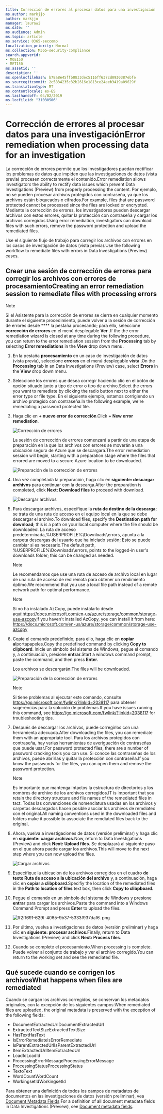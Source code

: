 ```yaml
---
title: Corrección de errores al procesar datos para una investigación
ms.author: markjjo
author: markjjo
manager: laurawi
ms.date: ''
ms.audience: Admin
ms.topic: article
ms.service: O365-seccomp
localization_priority: Normal
ms.collection: M365-security-compliance
search.appverid:
- MOE150
- MET150
ms.assetid: ''
description: ''
ms.openlocfilehash: b78a8e45ffb0833dec5116ff637cd0930387ebfe
ms.sourcegitcommit: 2c5834235c32b2616e1813ce24eeb3419a09629f
ms.translationtype: MT
ms.contentlocale: es-ES
ms.lasthandoff: 04/02/2019
ms.locfileid: "31030506"
---
```

# <a name="error-remediation-when-processing-data-for-an-investigation"></a><span data-ttu-id="2669c-102">Corrección de errores al procesar datos para una investigación</span><span class="sxs-lookup"><span data-stu-id="2669c-102">Error remediation when processing data for an investigation</span></span>

<span data-ttu-id="2669c-103">La corrección de errores permite que los investigadores puedan rectificar los problemas de datos que impiden que las investigaciones de datos (vista previa) procesen correctamente el contenido.</span><span class="sxs-lookup"><span data-stu-id="2669c-103">Error remediation allows investigators the ability to rectify data issues which prevent Data Investigations (Preview) from properly processing the content.</span></span> <span data-ttu-id="2669c-104">Por ejemplo, no se pueden procesar archivos protegidos con contraseña, ya que los archivos están bloqueados o cifrados.</span><span class="sxs-lookup"><span data-stu-id="2669c-104">For example, files that are password protected cannot be processed since the files are locked or encrypted.</span></span> <span data-ttu-id="2669c-105">Mediante la corrección de errores, los investigadores pueden descargar archivos con estos errores, quitar la protección con contraseña y cargar los archivos corregidos.</span><span class="sxs-lookup"><span data-stu-id="2669c-105">Using error remediation, investigators can download files with such errors, remove the password protection and upload the remediated files.</span></span>

<span data-ttu-id="2669c-106">Use el siguiente flujo de trabajo para corregir los archivos con errores en los casos de investigación de datos (vista previa).</span><span class="sxs-lookup"><span data-stu-id="2669c-106">Use the following workflow to remediate files with errors in Data Investigations (Preview) cases.</span></span>

## <a name="creating-an-error-remediation-session-to-remediate-files-with-processing-errors"></a><span data-ttu-id="2669c-107">Crear una sesión de corrección de errores para corregir los archivos con errores de procesamiento</span><span class="sxs-lookup"><span data-stu-id="2669c-107">Creating an error remediation session to remediate files with processing errors</span></span>

>[!NOTE]
><span data-ttu-id="2669c-108">Si el Asistente para la corrección de errores se cierra en cualquier momento durante el siguiente procedimiento, puede volver a la sesión de corrección de errores desde \*\*\*\* la pestaña procesando; para ello, seleccione **corrección de errores** en el menú desplegable **Ver** .</span><span class="sxs-lookup"><span data-stu-id="2669c-108">If the the error remediation wizard is closed at any time during the following procedure, you can return to the error remediation session from the **Processing** tab by selecting **Error remediations** in the **View** drop down menu.</span></span>

1. <span data-ttu-id="2669c-109">En la pestaña **procesamiento** en un caso de investigación de datos (vista previa), seleccione **errores** en el menú desplegable **vista** .</span><span class="sxs-lookup"><span data-stu-id="2669c-109">On the **Processing** tab in an Data Investigations (Preview) case, select **Errors** in the **View** drop down menu.</span></span>

2. <span data-ttu-id="2669c-110">Seleccione los errores que desea corregir haciendo clic en el botón de opción situado junto a tipo de error o tipo de archivo.</span><span class="sxs-lookup"><span data-stu-id="2669c-110">Select the errors you want to remediate by clicking the radio button next to either the error type or file type.</span></span>  <span data-ttu-id="2669c-111">En el siguiente ejemplo, estamos corrigiendo un archivo protegido con contraseña.</span><span class="sxs-lookup"><span data-stu-id="2669c-111">In the following example, we're remediating a password protected file.</span></span>

3. <span data-ttu-id="2669c-112">Haga clic en **+ nuevo error de corrección**.</span><span class="sxs-lookup"><span data-stu-id="2669c-112">Click **+ New error remediation**.</span></span>

    ![Corrección de errores](../media/8c2faf1a-834b-44fc-b418-6a18aed8b81a.png)

    <span data-ttu-id="2669c-114">La sesión de corrección de errores comenzará a partir de una etapa de preparación en la que los archivos con errores se moverán a una ubicación segura de Azure que se descargará.</span><span class="sxs-lookup"><span data-stu-id="2669c-114">The error remediation session will begin, starting with a preparation stage where the files that errored are moved to a secure Azure location to be downloaded.</span></span>

    ![Preparación de la corrección de errores](../media/390572ec-7012-47c4-a6b6-4cbb5649e8a8.png)

4. <span data-ttu-id="2669c-116">Una vez completada la preparación, haga clic en **siguiente: descargar archivos** para continuar con la descarga.</span><span class="sxs-lookup"><span data-stu-id="2669c-116">After the preparation is completed, click **Next: Download files** to proceed with download.</span></span>

    ![Descargar archivos](../media/6ac04b09-8e13-414a-9e24-7c75ba586363.png)

5. <span data-ttu-id="2669c-118">Para descargar archivos, especifique la **ruta de destino de la descarga**; se trata de una ruta de acceso en el equipo local en la que se debe descargar el archivo.</span><span class="sxs-lookup"><span data-stu-id="2669c-118">To download files, specify the **Destination path for download**; this is a path on your local computer where the file should be downloaded.</span></span>  <span data-ttu-id="2669c-119">La ruta de acceso predeterminada,%USERPROFILE%\Downloads\errors, apunta a la carpeta descargas del usuario que ha iniciado sesión; Esto se puede cambiar si es necesario.</span><span class="sxs-lookup"><span data-stu-id="2669c-119">The default path, %USERPROFILE%\Downloads\errors, points to the logged-in user's downloads folder; this can be changed as needed.</span></span>

    >[!NOTE]
    ><span data-ttu-id="2669c-120">Le recomendamos que use una ruta de acceso de archivo local en lugar de una ruta de acceso de red remota para obtener un rendimiento óptimo.</span><span class="sxs-lookup"><span data-stu-id="2669c-120">We recommend that you use a local file path instead of a remote network path for optimal performance.</span></span>

    > [!NOTE]
    > <span data-ttu-id="2669c-121">Si no ha instalado AzCopy, puede instalarlo desde aquí:https://docs.microsoft.com/en-us/azure/storage/common/storage-use-azcopy</span><span class="sxs-lookup"><span data-stu-id="2669c-121">If you haven't installed AzCopy, you can install it from here: https://docs.microsoft.com/en-us/azure/storage/common/storage-use-azcopy</span></span>

6. <span data-ttu-id="2669c-122">Copie el comando predefinido; para ello, haga clic en **copiar al**portapapeles.</span><span class="sxs-lookup"><span data-stu-id="2669c-122">Copy the predefined command by clicking **Copy to clipboard**.</span></span> <span data-ttu-id="2669c-123">Inicie un símbolo del sistema de Windows, pegue el comando y, a continuación, presione **entrar**.</span><span class="sxs-lookup"><span data-stu-id="2669c-123">Start a windows command prompt, paste the command, and then press **Enter**.</span></span>  

    <span data-ttu-id="2669c-124">Los archivos se descargarán.</span><span class="sxs-lookup"><span data-stu-id="2669c-124">The files will be downloaded.</span></span>

    ![Preparación de la corrección de errores](../media/f364ab4d-31c5-4375-b69f-650f694a2f69.png)

     > [!NOTE]
     > <span data-ttu-id="2669c-126">Si tiene problemas al ejecutar este comando, consulte https://go.microsoft.com/fwlink/?linkid=2038117 para obtener sugerencias para la solución de problemas.</span><span class="sxs-lookup"><span data-stu-id="2669c-126">If you have issues running this command, see https://go.microsoft.com/fwlink/?linkid=2038117 for troubleshooting tips.</span></span>

7. <span data-ttu-id="2669c-127">Después de descargar los archivos, puede corregirlos con una herramienta adecuada.</span><span class="sxs-lookup"><span data-stu-id="2669c-127">After downloading the files, you can remediate them with an appropriate tool.</span></span> <span data-ttu-id="2669c-128">Para los archivos protegidos con contraseña, hay varias herramientas de averiguación de contraseñas que puede usar.</span><span class="sxs-lookup"><span data-stu-id="2669c-128">For password protected files, there are a number of password cracking tools you can use.</span></span> <span data-ttu-id="2669c-129">Si conoce las contraseñas de los archivos, puede abrirlas y quitar la protección con contraseña.</span><span class="sxs-lookup"><span data-stu-id="2669c-129">If you know the passwords for the files, you can open them and remove the password protection.</span></span>
    > [!NOTE]
    > <span data-ttu-id="2669c-130">Es importante que mantenga intactos la estructura de directorios y los nombres de archivo de los archivos corregidos.</span><span class="sxs-lookup"><span data-stu-id="2669c-130">IT is important that you retain the directory structure and file names of the remediated files in tact.</span></span>  <span data-ttu-id="2669c-131">Todas las convenciones de nomenclatura usadas en los archivos y carpetas descargados hacen posible asociar los archivos de remdiated con el original.</span><span class="sxs-lookup"><span data-stu-id="2669c-131">All naming conventions used in the downloaded files and folders make it possible to associate the remdiated files back to the original.</span></span>

8. <span data-ttu-id="2669c-132">Ahora, vuelva a investigaciones de datos (versión preliminar) y haga clic en **siguiente: cargar archivos**.</span><span class="sxs-lookup"><span data-stu-id="2669c-132">Now, return to Data Investigations (Preview) and click **Next: Upload files**.</span></span>  <span data-ttu-id="2669c-133">Se desplazará al siguiente paso en el que ahora puede cargar los archivos.</span><span class="sxs-lookup"><span data-stu-id="2669c-133">This will move to the next step where you can now upload the files.</span></span>

    ![Cargar archivos](../media/af3d8617-1bab-4ecd-8de0-22e53acba240.png)

9. <span data-ttu-id="2669c-135">Especifique la ubicación de los archivos corregidos en el cuadro **de texto Ruta de acceso a la ubicación del archivo** y, a continuación, haga clic en **copiar a clibpboard**.</span><span class="sxs-lookup"><span data-stu-id="2669c-135">Specifiy the location of the remediated files in the **Path to location of files** text box, then click **Copy to clibpboard**.</span></span>

10. <span data-ttu-id="2669c-136">Pegue el comando en un símbolo del sistema de Windows y presione **entrar** para cargar los archivos.</span><span class="sxs-lookup"><span data-stu-id="2669c-136">Paste the command into a Windows Command Prompt and press **Enter** to upload the files.</span></span>

    ![ff2ff691-629f-4065-9b37-5333f937daf6. png](../media/ff2ff691-629f-4065-9b37-5333f937daf6.png)

11. <span data-ttu-id="2669c-138">Por último, vuelva a investigaciones de datos (versión preliminar) y haga clic en **siguiente: procesar archivos**.</span><span class="sxs-lookup"><span data-stu-id="2669c-138">Finally, return to Data Investigations (Preview) and click **Next: Process files**.</span></span>

12. <span data-ttu-id="2669c-139">Cuando se complete el procesamiento.</span><span class="sxs-lookup"><span data-stu-id="2669c-139">When processing is complete.</span></span>  <span data-ttu-id="2669c-140">Puede volver al conjunto de trabajo y ver el archivo corregido.</span><span class="sxs-lookup"><span data-stu-id="2669c-140">You can return to the working set and see the remediated file.</span></span>

## <a name="what-happens-when-files-are-remediated"></a><span data-ttu-id="2669c-141">Qué sucede cuando se corrigen los archivos</span><span class="sxs-lookup"><span data-stu-id="2669c-141">What happens when files are remediated</span></span>

<span data-ttu-id="2669c-142">Cuando se cargan los archivos corregidos, se conservan los metadatos originales, con la excepción de los siguientes campos:</span><span class="sxs-lookup"><span data-stu-id="2669c-142">When remediated files are uploaded, the original metadata is preserved with the exception of the following fields:</span></span> 

- <span data-ttu-id="2669c-143">DocumentExtractedUrl</span><span class="sxs-lookup"><span data-stu-id="2669c-143">DocumentExtractedUrl</span></span>
- <span data-ttu-id="2669c-144">ExtractedTextSize</span><span class="sxs-lookup"><span data-stu-id="2669c-144">ExtractedTextSize</span></span>
- <span data-ttu-id="2669c-145">HasText</span><span class="sxs-lookup"><span data-stu-id="2669c-145">HasText</span></span>
- <span data-ttu-id="2669c-146">IsErrorRemediate</span><span class="sxs-lookup"><span data-stu-id="2669c-146">IsErrorRemediate</span></span>
- <span data-ttu-id="2669c-147">IsParentExtractedUrl</span><span class="sxs-lookup"><span data-stu-id="2669c-147">IsParentExtractedUrl</span></span>
- <span data-ttu-id="2669c-148">ItemExtractedUrl</span><span class="sxs-lookup"><span data-stu-id="2669c-148">ItemExtractedUrl</span></span>
- <span data-ttu-id="2669c-149">LoadId</span><span class="sxs-lookup"><span data-stu-id="2669c-149">LoadId</span></span>
- <span data-ttu-id="2669c-150">ProcessingErrorMessage</span><span class="sxs-lookup"><span data-stu-id="2669c-150">ProcessingErrorMessage</span></span>
- <span data-ttu-id="2669c-151">ProcessingStatus</span><span class="sxs-lookup"><span data-stu-id="2669c-151">ProcessingStatus</span></span>
- <span data-ttu-id="2669c-152">Texto</span><span class="sxs-lookup"><span data-stu-id="2669c-152">Text</span></span>
- <span data-ttu-id="2669c-153">WordCount</span><span class="sxs-lookup"><span data-stu-id="2669c-153">WordCount</span></span>
- <span data-ttu-id="2669c-154">WorkingsetId</span><span class="sxs-lookup"><span data-stu-id="2669c-154">WorkingsetId</span></span>

<span data-ttu-id="2669c-155">Para obtener una definición de todos los campos de metadatos de documentos en las investigaciones de datos (versión preliminar), vea [Document Metadata Fields](document-metadata-fields.md).</span><span class="sxs-lookup"><span data-stu-id="2669c-155">For a definition of all document metadata fields in Data Investigations (Preview), see [Document metadata fields](document-metadata-fields.md).</span></span>